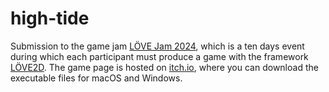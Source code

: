 # high-tide
Submission to the game jam [LÖVE Jam 2024](https://itch.io/jam/love2d-jam-2024/results), which is a ten days event during which each participant must produce a game with the framework [LÖVE2D](https://love2d.org/). The game page is hosted on [itch.io](https://iridescentelytra.itch.io/high-tide), where you can download the executable files for macOS and Windows.